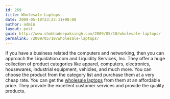 ```yaml
---
id: 269
title: Wholesale Laptops
date: 2009-05-10T23:23:11+00:00
author: admin
layout: post
guid: http://www.shobhadeepaksingh.com/2009/05/10/wholesale-laptops/
permalink: /2009/05/10/wholesale-laptops/
---
```

If you have a business related the computers and networking, then you can approach the Liquidation.com and Liquidity Services, Inc. They offer a huge collection of product categories like apparel, computers, electronics, housewares, industrial equipment, vehicles, and much more. You can choose the product from the category list and purchase them at a very cheap rate. You can get the [wholesale laptops](http://www.liquidation.com/list/c1026/cta/1.html) from them at an affordable price. They provide the excellent customer services and provide the quality products.